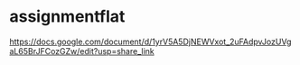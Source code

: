 # assignmentflat
https://docs.google.com/document/d/1yrV5A5DjNEWVxot_2uFAdpvJozUVgaL65BrJFCozGZw/edit?usp=share_link
